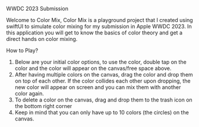 WWDC 2023 Submission

Welcome to Color Mix,
Color Mix is a playground project that I created using swiftUI to simulate color mixing for my submission in Apple WWDC 2023. In this application you will get to know the basics of color theory and get a direct hands on color mixing.

How to Play?
1. Below are your initial color options, to use the color, double tap on the color and the color will appear on the canvas/free space above.
2. After having multiple colors on the canvas, drag the color and drop them on top of each other. If the color collides each other upon dropping, the new color will appear on screen and you can mix them with another color again.
3. To delete a color on the canvas, drag and drop them to the trash icon on the bottom right corner
4. Keep in mind that you can only have up to 10 colors (the circles) on the canvas.

